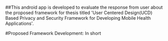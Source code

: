 ##This android app is developed to evaluate the response from user about the proposed framework for thesis titled 'User Centered Design(UCD) Based Privacy and Security Framework for Developing Mobile Health Applications'.

#Proposed Framework Development:
In short

